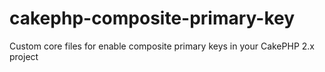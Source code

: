 cakephp-composite-primary-key
=============================

Custom core files for enable composite primary keys in your CakePHP 2.x project
